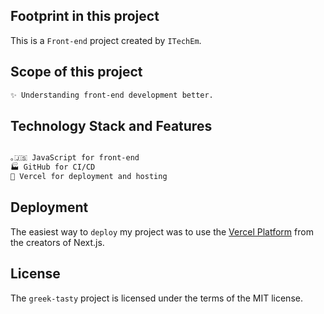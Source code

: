 ## Footprint in this project
This is a `Front-end` project created by `ITechEm`.

## Scope of this project

```bash
✨ Understanding front-end development better.
```

## Technology Stack and Features

```bash

｡🇯‌🇸‌‌ JavaScript for front-end 
🏭 GitHub for CI/CD
🚀 Vercel for deployment and hosting

```

## Deployment

The easiest way to `deploy` my project was to use the [Vercel Platform](https://vercel.com/new?utm_medium=default-template&filter=next.js&utm_source=create-next-app&utm_campaign=create-next-app-readme) from the creators of Next.js.

## License

The `greek-tasty` project is licensed under the terms of the MIT license.
